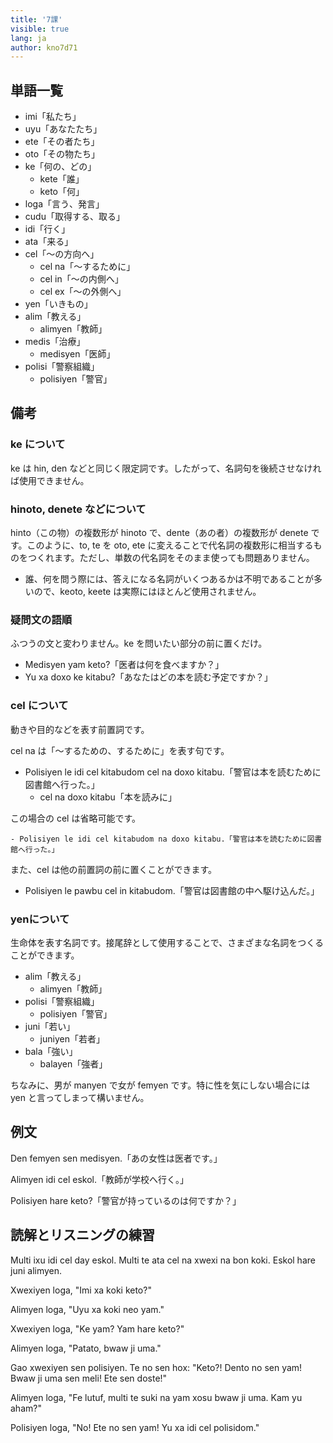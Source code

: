 ```yaml
---
title: '7課'
visible: true
lang: ja
author: kno7d71
---
```


## 単語一覧

- imi「私たち」
- uyu「あなたたち」
- ete「その者たち」
- oto「その物たち」
- ke「何の、どの」
	- kete「誰」
	- keto「何」
- loga「言う、発言」
- cudu「取得する、取る」
- idi「行く」
- ata「来る」
- cel「〜の方向へ」
	- cel na「〜するために」
	- cel in「〜の内側へ」
	- cel ex「〜の外側へ」
- yen「いきもの」
- alim「教える」
	- alimyen「教師」
- medis「治療」
	- medisyen「医師」
- polisi「警察組織」
	- polisiyen「警官」

## 備考

### ke について

ke は hin, den などと同じく限定詞です。したがって、名詞句を後続させなければ使用できません。

### hinoto, denete などについて

hinto（この物）の複数形が hinoto で、dente（あの者）の複数形が denete です。このように、to, te を oto, ete に変えることで代名詞の複数形に相当するものをつくれます。ただし、単数の代名詞をそのまま使っても問題ありません。

- 誰、何を問う際には、答えになる名詞がいくつあるかは不明であることが多いので、keoto, keete は実際にはほとんど使用されません。

### 疑問文の語順

ふつうの文と変わりません。ke を問いたい部分の前に置くだけ。

- Medisyen yam keto?「医者は何を食べますか？」
- Yu xa doxo ke kitabu?「あなたはどの本を読む予定ですか？」

### cel について

動きや目的などを表す前置詞です。

cel na は「〜するための、するために」を表す句です。

- Polisiyen le idi cel kitabudom cel na doxo kitabu.「警官は本を読むために図書館へ行った。」
	- cel na doxo kitabu「本を読みに」

この場合の cel は省略可能です。

	- Polisiyen le idi cel kitabudom na doxo kitabu.「警官は本を読むために図書館へ行った。」

また、cel は他の前置詞の前に置くことができます。

- Polisiyen le pawbu cel in kitabudom.「警官は図書館の中へ駆け込んだ。」

### yenについて

生命体を表す名詞です。接尾辞として使用することで、さまざまな名詞をつくることができます。

- alim「教える」
	- alimyen「教師」
- polisi「警察組織」
	- polisiyen「警官」
- juni「若い」
	- juniyen「若者」
- bala「強い」
	- balayen「強者」

ちなみに、男が manyen で女が femyen です。特に性を気にしない場合には yen と言ってしまって構いません。

## 例文

Den femyen sen medisyen.「あの女性は医者です。」

Alimyen idi cel eskol.「教師が学校へ行く。」

Polisiyen hare keto?「警官が持っているのは何ですか？」

## 読解とリスニングの練習

Multi ixu idi cel day eskol. Multi te ata cel na xwexi na bon koki. Eskol hare juni alimyen.

Xwexiyen loga, "Imi xa koki keto?"

Alimyen loga, "Uyu xa koki neo yam."

Xwexiyen loga, "Ke yam? Yam hare keto?"

Alimyen loga, "Patato, bwaw ji uma."

Gao xwexiyen sen polisiyen. Te no sen hox: "Keto?! Dento no sen yam! Bwaw ji uma sen meli! Ete sen doste!"

Alimyen loga, "Fe lutuf, multi te suki na yam xosu bwaw ji uma. Kam yu aham?" 

Polisiyen loga, "No! Ete no sen yam! Yu xa idi cel polisidom."
